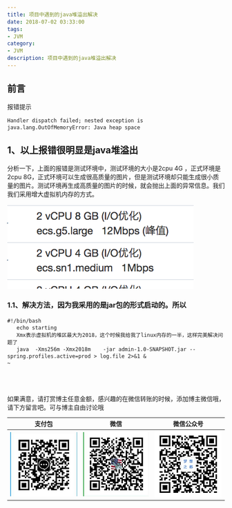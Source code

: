 ```yaml
---
title: 项目中遇到的java堆溢出解决
date: 2018-07-02 03:33:00
tags: 
- JVM
category: 
- JVM
description: 项目中遇到的java堆溢出解决
---
```

<!-- image url 
https://raw.githubusercontent.com/HealerJean/HealerJean.github.io/master/blogImages
　　首行缩进
<font color="red">  </font>
-->

## 前言


报错提示

```
Handler dispatch failed; nested exception is java.lang.OutOfMemoryError: Java heap space

```

## 1、以上报错很明显是java堆溢出

分析一下，上面的报错是测试环境中，测试环境的大小是2cpu 4G ，正式环境是2cpu 8G，正式环境可以生成很高质量的图片，但是测试环境却只能生成很小质量的图片。测试环境再生成高质量的图片的时候，就会抛出上面的异常信息。我们我们采用增大虚拟机内存的方式。

![WX20180716-182516@2x](markdownImage/WX20180716-182516@2x.png)


### 1.1、解决方法，因为我采用的是jar包的形式启动的。所以


```
#!/bin/bash
   echo starting
   Xmx表示虚拟机的堆区最大为2018，这个时候我给我了linux内存的一半，这样完美解决问题了
   java  -Xms256m -Xmx2018m    -jar admin-1.0-SNAPSHOT.jar --spring.profiles.active=prod > log.file 2>&1 &
~   
```


<br/><br/><br/>
如果满意，请打赏博主任意金额，感兴趣的在微信转账的时候，添加博主微信哦， 请下方留言吧。可与博主自由讨论哦

|支付包 | 微信|微信公众号|
|:-------:|:-------:|:------:|
|![支付宝](https://raw.githubusercontent.com/HealerJean/HealerJean.github.io/master/assets/img/tctip/alpay.jpg) | ![微信](https://raw.githubusercontent.com/HealerJean/HealerJean.github.io/master/assets/img/tctip/weixin.jpg)|![微信公众号](https://raw.githubusercontent.com/HealerJean/HealerJean.github.io/master/assets/img/my/qrcode_for_gh_a23c07a2da9e_258.jpg)|




<!-- Gitalk 评论 start  -->

<link rel="stylesheet" href="https://unpkg.com/gitalk/dist/gitalk.css">
<script src="https://unpkg.com/gitalk@latest/dist/gitalk.min.js"></script> 
<div id="gitalk-container"></div>    
 <script type="text/javascript">
    var gitalk = new Gitalk({
		clientID: `1d164cd85549874d0e3a`,
		clientSecret: `527c3d223d1e6608953e835b547061037d140355`,
		repo: `HealerJean.github.io`,
		owner: 'HealerJean',
		admin: ['HealerJean'],
		id: 'AAAAAAAAAAAAAA',
    });
    gitalk.render('gitalk-container');
</script> 

<!-- Gitalk end -->

